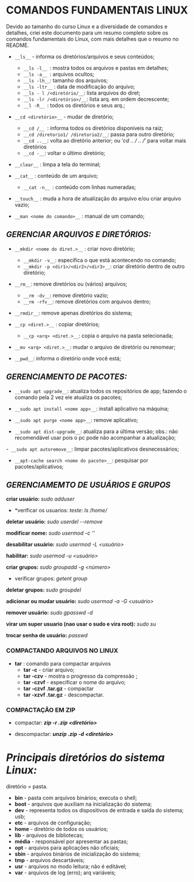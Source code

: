 # **COMANDOS FUNDAMENTAIS LINUX**
Devido ao tamanho do curso Linux e a diversidade de comandos e detalhes, criei este documento para um resumo completo sobre os comandos fundamentais do Linux, com mais detalhes que o resumo no README.

- `__ls__` - informa os diretórios/arquivos e seus conteúdos;
    * `__ls -l__ `: mostra todos os arquivos e pastas em detalhes;
    * `__ls -a__ `: arquivos ocultos;
    * `__ls -lh__`: tamanho dos arquivos;
    * `__ls -ltr__` : data de modificação do arquivo;
    * `__ls - l /<diretório/__`: lista arquivos do diret;
    * `__ls -lr /<diretório>/__`: lista arq. em ordem decrescente;
    * `__l -R__ `: todos os diretórios e seus arq.;

- `__cd <diretório>__` - mudar de diretório;
    * `__cd /__ `: informa todos os diretórios disponíveis na raiz;
    * `__cd /diretorio1/ /diretorio2/__`: passa para outro diretório;
    * `__cd ..__`: volta ao diretório anterior; ou ‘_cd .. / .. /_’ para voltar mais diretórios
    * `__cd -__`: voltar o último diretório;

- `__clear__` : limpa a tela do terminal;

- `__cat__` : conteúdo de um arquivo;
    * `__cat -n__ `: conteúdo com linhas numeradas;

- `__touch__` : muda a hora de atualização do arquivo e/ou criar arquivo vazio;

- `__man <nome do comando>__` : manual de um comando;


## __*GERENCIAR ARQUIVOS E DIRETÓRIOS:*__

- `__mkdir <nome do diret.>__` : criar novo diretório;
    * `__mkdir -v__`: específica o que está acontecendo no comando;
    * `__mkdir -p <dir1>/<dir2>/<dir3>__`: criar diretório dentro de outro diretório;

- `__rm__`: remove diretórios ou (vários) arquivos;
    * `__rm -dv__`: remove diretório vazio;
    * `__rm -rfv__`: remove diretórios com arquivos dentro;

- `__rmdir__`: remove apenas diretórios do sistema;

- `__cp <diret.>__` : copiar diretórios;
    * `__cp <arq> <diret.>__`: copia o arquivo na pasta selecionada;

- `__mv <arq> <diret.>__`: mudar o arquivo de diretório ou renomear;

- `__pwd__`: informa o diretório onde você está;


## __*GERENCIAMENTO DE PACOTES:*__

- `__sudo apt upgrade__`:  atualiza todos os repositórios de app; fazendo o comando pela 2 vez ele atualiza os pacotes;

- `__sudo apt install <nome app>__`: install aplicativo na máquina;

- `__sudo apt purge <nome app>__`: remove aplicativo;

- `__sudo apt dist-upgrade__`: atualiza para a última versão;
obs.: não recomendável usar pois o pc pode não acompanhar a atualização;

-` __sudo apt autoremove__`: limpar pacotes/aplicativos desnecessários;

- `__apt-cache search <nome do pacote>__`: pesquisar por pacotes/aplicativos;


## __*GERENCIAMEMTO DE USUÁRIOS E GRUPOS*__
__criar usuário:__  *sudo adduser <usuario novo>*
   * *verificar os usuarios: *teste: ls /home/*

__deletar usuário:__ *sudo userdel --remove <usuario>*

__modificar nome:__ *sudo usermod -c ‘<novo nome>’ <antigo nome>*

__desabilitar usuário:__ *sudo usermod -L <usuário>*

__habilitar:__ *sudo usermod -u <usuário>*

__criar grupos:__ *sudo groupadd -g <número> <nome gr.>*
   * verificar grupos: *getent group*

__deletar grupos:__ *sudo groupdel <grupo>*

__adicionar ou mudar usuário:__ *sudo usermod -a -G <grupo> <usuário>*

__remover usuário:__ *sudo gpasswd -d <usuario> <grupo>*

__virar um super usuario (nao usar o sudo e vira root):__ *sudo su*

__trocar senha de usuário:__ *passwd*


### COMPACTANDO ARQUIVOS NO LINUX

- __tar__ : comando para compactar arquivos
   * __tar -c__ - criar arquivo;
   * __tar -czv__ -  mostra o progresso da compressão ;
   * __tar -czvf__ - especificar o nome do arquivo;
   * __tar -czvf <arquivo>.tar.gz <diretorio>__ - compactar
   * __tar -xzvf <arquivo>.tar.gz__ - descompactar.  

### COMPACTAÇÃO EM ZIP

- compactar: __*zip -r <arquivo>.zip <diretório>*__

- descompactar: __*unzip <arquivo>.zip -d <diretório>*__

# __*Principais diretórios do sistema Linux:*__ 
 diretório = pasta.

* __bin__ - pasta com arquivos binários; executa o shell;
* __boot__ - arquivos que auxiliam na inicialização do sistema;
* __dev__ - representa todos os dispositivos de entrada e saída do sistema; usb;
* __etc__ - arquivos de configuração;
* __home__ - diretório de todos os usuários;
* __lib__ - arquivos de bibliotecas;
* __média__ - responsável por apresentar as pastas;
* __opt__ -  arquivos para aplicações não oficiais;
* __sbin__ - arquivos binários de inicialização do sistema;
* __tmp__ - arquivos descartáveis;
* __usr__ - arquivos no modo leitura; não é editável;
* __var__ - arquivos de log (erro); arq variáveis;